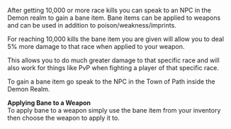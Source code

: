 ---
---
After getting 10,000 or more race kills you can speak to an NPC in the Demon realm to gain a bane item. Bane items can be applied to weapons and can be used in addition to poison/weakness/imprints.

For reaching 10,000 kills the bane item you are given will allow you to deal 5% more damage to that race when applied to your weapon.

This allows you to do much greater damage to that specific race and will also work for things like PvP when fighting a player of that specific race.

To gain a bane item go speak to the NPC in the Town of Path inside the Demon Realm.

**Applying Bane to a Weapon**  
To apply bane to a weapon simply use the bane item from your inventory then choose the weapon to apply it to.